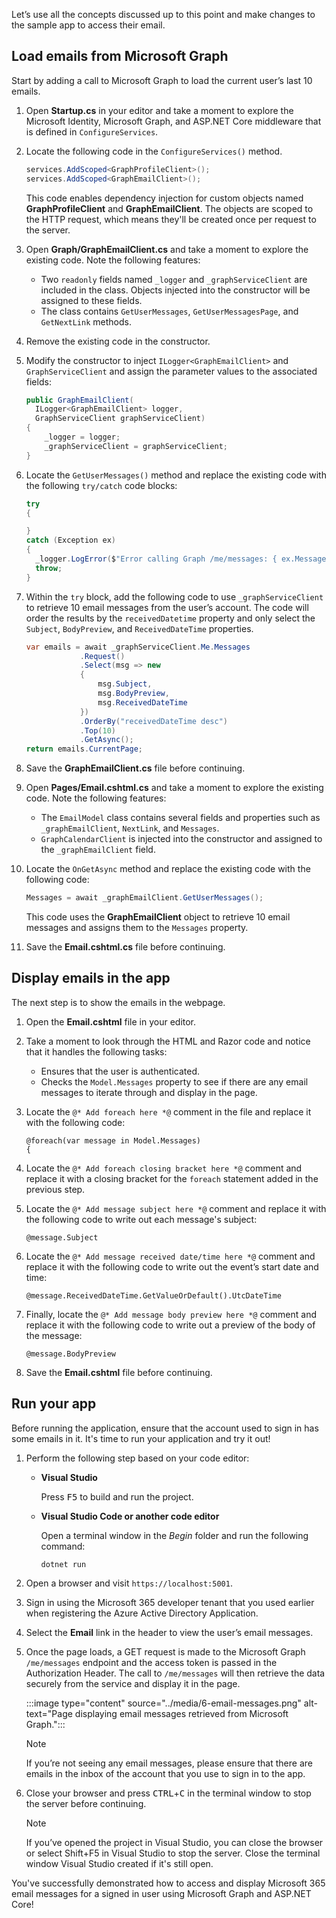 Let’s use all the concepts discussed up to this point and make changes to the sample app to access their email.

## Load emails from Microsoft Graph

Start by adding a call to Microsoft Graph to load the current user’s last 10 emails.

1. Open **Startup.cs** in your editor and take a moment to explore the Microsoft Identity, Microsoft Graph, and ASP.NET Core middleware that is defined in `ConfigureServices`.
1. Locate the following code in the `ConfigureServices()` method.

    ```csharp
    services.AddScoped<GraphProfileClient>();
    services.AddScoped<GraphEmailClient>();
    ```

    This code enables dependency injection for custom objects named **GraphProfileClient** and **GraphEmailClient**. The objects are scoped to the HTTP request, which means they'll be created once per request to the server.

1. Open **Graph/GraphEmailClient.cs** and take a moment to explore the existing code. Note the following features:

    - Two `readonly` fields named `_logger` and `_graphServiceClient` are included in the class. Objects injected into the constructor will be assigned to these fields.
    - The class contains `GetUserMessages`, `GetUserMessagesPage`, and `GetNextLink` methods.

1. Remove the existing code in the constructor.
1. Modify the constructor to inject `ILogger<GraphEmailClient>` and `GraphServiceClient` and assign the parameter values to the associated fields:

    ```csharp
    public GraphEmailClient(
      ILogger<GraphEmailClient> logger,
      GraphServiceClient graphServiceClient)
    {
        _logger = logger;
        _graphServiceClient = graphServiceClient;
    }
    ```

1. Locate the `GetUserMessages()` method and replace the existing code with the following `try/catch` code blocks:

    ```csharp
    try
    {

    }
    catch (Exception ex)
    {
      _logger.LogError($"Error calling Graph /me/messages: { ex.Message}");
      throw;
    }
    ```

1. Within the `try` block, add the following code to use `_graphServiceClient` to retrieve 10 email messages from the user’s account. The code will order the results by the `receivedDatetime` property and only select the `Subject`, `BodyPreview`, and `ReceivedDateTime` properties.

    ```csharp
    var emails = await _graphServiceClient.Me.Messages
                .Request()
                .Select(msg => new
                {
                    msg.Subject,
                    msg.BodyPreview,
                    msg.ReceivedDateTime
                })
                .OrderBy("receivedDateTime desc")
                .Top(10)
                .GetAsync();
    return emails.CurrentPage;
    ```

1. Save the **GraphEmailClient.cs** file before continuing.
1. Open **Pages/Email.cshtml.cs** and take a moment to explore the existing code. Note the following features:

    - The `EmailModel` class contains several fields and properties such as `_graphEmailClient`, `NextLink`, and `Messages`.
    - `GraphCalendarClient` is injected into the constructor and assigned to the `_graphEmailClient` field.

1. Locate the `OnGetAsync` method and replace the existing code with the following code:

    ```csharp
    Messages = await _graphEmailClient.GetUserMessages();
    ```

    This code uses the **GraphEmailClient** object to retrieve 10 email messages and assigns them to the `Messages` property.

1. Save the **Email.cshtml.cs** file before continuing.

## Display emails in the app

The next step is to show the emails in the webpage.

1. Open the **Email.cshtml** file in your editor.
1. Take a moment to look through the HTML and Razor code and notice that it handles the following tasks:

    - Ensures that the user is authenticated.
    - Checks the `Model.Messages` property to see if there are any email messages to iterate through and display in the page.

1. Locate the `@* Add foreach here *@` comment in the file and replace it with the following code:

    ```cshtml
    @foreach(var message in Model.Messages)
    {
    ```

1. Locate the `@* Add foreach closing bracket here *@` comment and replace it with a closing bracket for the `foreach` statement added in the previous step.
1. Locate the `@* Add message subject here *@` comment and replace it with the following code to write out each message's subject:

    ```cshtml
    @message.Subject
    ```

1. Locate the `@* Add message received date/time here *@` comment and replace it with the following code to write out the event’s start date and time:

    ```cshtml
    @message.ReceivedDateTime.GetValueOrDefault().UtcDateTime
    ```

1. Finally, locate the `@* Add message body preview here *@` comment and replace it with the following code to write out a preview of the body of the message:

    ```cshtml
    @message.BodyPreview
    ```

1. Save the **Email.cshtml** file before continuing.

## Run your app

Before running the application, ensure that the account used to sign in has some emails in it. It's time to run your application and try it out!

1. Perform the following step based on your code editor:

    - **Visual Studio**

        Press <kbd>F5</kbd> to build and run the project.

    - **Visual Studio Code or another code editor**

        Open a terminal window in the *Begin* folder and run the following command:

        ```console
        dotnet run
        ```

1. Open a browser and visit `https://localhost:5001`.
1. Sign in using the Microsoft 365 developer tenant that you used earlier when registering the Azure Active Directory Application.
1. Select the **Email** link in the header to view the user’s email messages.
1. Once the page loads, a GET request is made to the Microsoft Graph `/me/messages` endpoint and the access token is passed in the Authorization Header. The call to `/me/messages` will then retrieve the data securely from the service and display it in the page.

    :::image type="content" source="../media/6-email-messages.png" alt-text="Page displaying email messages retrieved from Microsoft Graph.":::

    > [!NOTE]
    > If you’re not seeing any email messages, please ensure that there are emails in the inbox of the account that you use to sign in to the app.

1. Close your browser and press <kbd>CTRL</kbd>+<kbd>C</kbd> in the terminal window to stop the server before continuing.

    > [!NOTE]
    > If you’ve opened the project in Visual Studio, you can close the browser or select Shift+F5 in Visual Studio to stop the server. Close the terminal window Visual Studio created if it's still open.

You've successfully demonstrated how to access and display Microsoft 365 email messages for a signed in user using Microsoft Graph and ASP.NET Core!
